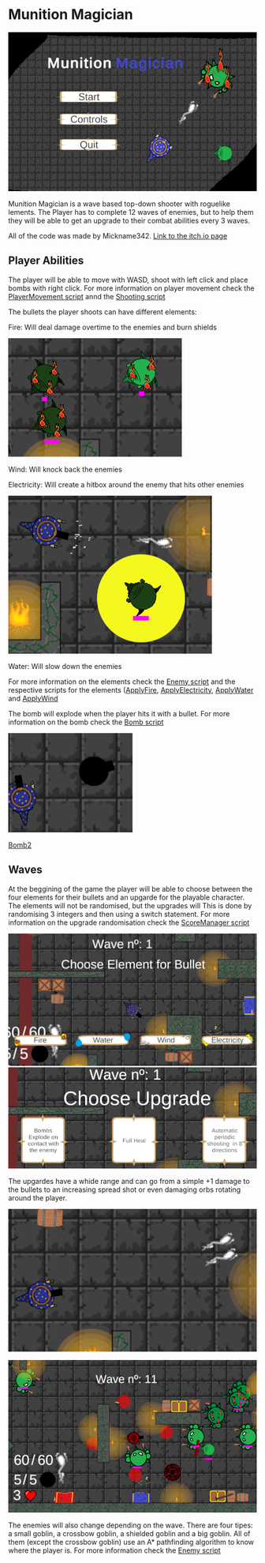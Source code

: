 # Munition Magician
 ![Title_Screen](https://github.com/Mickname342/Munition_Magician/blob/main/Images/Title%20screen.PNG)

 Munition Magician is a wave based top-down shooter with roguelike lements. The Player has to complete 12 waves of enemies, but to help them they will be able to get an upgrade to their combat abilities every 3 waves.

All of the code was made by Mickname342. [Link to the itch.io page](https://mickname.itch.io/munition-macigian)

 ## Player Abilities 
 The player will be able to move with WASD, shoot with left click and place bombs with right click. For more information on player movement check the [PlayerMovement script](https://github.com/Mickname342/Munition_Magician/blob/main/Roguelike-GameDesig/Assets/Scripts/PlayerMovement.cs) annd the [Shooting script](https://github.com/Mickname342/Munition_Magician/blob/main/Roguelike-GameDesig/Assets/Scripts/Shooting.cs)
 
 The bullets the player shoots can have different elements:

 Fire: Will deal damage overtime to the enemies and burn shields

 ![Fire](https://github.com/Mickname342/Munition_Magician/blob/main/Images/Fire%20effect.PNG)

 Wind: Will knock back the enemies

 Electricity: Will create a hitbox around the enemy that hits other enemies

 ![Electricity](https://github.com/Mickname342/Munition_Magician/blob/main/Images/Electricity.PNG)

 Water: Will slow down the enemies

 For more information on the elements check the [Enemy script](https://github.com/Mickname342/Munition_Magician/blob/main/Roguelike-GameDesig/Assets/Scripts/Bear.cs) and the respective scripts for the elements ([ApplyFire](https://github.com/Mickname342/Munition_Magician/blob/main/Roguelike-GameDesig/Assets/Scripts/ApplyFire.cs), [ApplyElectricity](https://github.com/Mickname342/Munition_Magician/blob/main/Roguelike-GameDesig/Assets/Scripts/ApplyElectricity.cs), [ApplyWater](https://github.com/Mickname342/Munition_Magician/blob/main/Roguelike-GameDesig/Assets/Scripts/ApplyWater.cs) and [ApplyWind](https://github.com/Mickname342/Munition_Magician/blob/main/Roguelike-GameDesig/Assets/Scripts/ApplyWind.cs)

 The bomb will explode when the player hits it with a bullet. For more information on the bomb check the [Bomb script](https://github.com/Mickname342/Munition_Magician/blob/main/Roguelike-GameDesig/Assets/Scripts/ApplyWind.cs)

 ![Bomb1](https://github.com/Mickname342/Munition_Magician/blob/main/Images/Bomb.PNG) 
 
 [Bomb2](https://github.com/Mickname342/Munition_Magician/blob/main/Images/Explosion.PNG)

 ## Waves
 At the beggining of the game the player will be able to choose between the four elements for their bullets and an upgarde for the playable character. The elements will not be randomised, but the upgrades will This is done by randomising 3 integers and then using a switch statement. For more information on the upgrade randomisation check the [ScoreManager script](https://github.com/Mickname342/Munition_Magician/blob/main/Roguelike-GameDesig/Assets/Scripts/ScoreManager.cs)

 ![Elements](https://github.com/Mickname342/Munition_Magician/blob/main/Images/Elements.PNG) ![Upgrades](https://github.com/Mickname342/Munition_Magician/blob/main/Images/Upgrade.PNG)

 The upgardes have a whide range and can go from a simple +1 damage to the bullets to an increasing spread shot or even damaging orbs rotating around the player.

 ![Spread_Shot](https://github.com/Mickname342/Munition_Magician/blob/main/Images/Spread%20shot.PNG)

 ![Final_Wave](https://github.com/Mickname342/Munition_Magician/blob/main/Images/Final%20Wave.PNG)

 The enemies will also change depending on the wave. There are four tipes: a small goblin, a crossbow goblin, a shielded goblin and a big goblin. All of them (except the crossbow goblin) use an A* pathfinding algorithm to know where the player is. For more information check the [Enemy script](https://github.com/Mickname342/Munition_Magician/blob/main/Roguelike-GameDesig/Assets/Scripts/Bear.cs)
